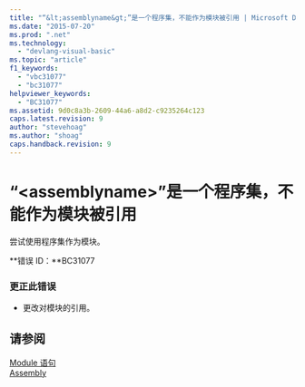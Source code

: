 ```yaml
---
title: "“&lt;assemblyname&gt;”是一个程序集，不能作为模块被引用 | Microsoft Docs"
ms.date: "2015-07-20"
ms.prod: ".net"
ms.technology: 
  - "devlang-visual-basic"
ms.topic: "article"
f1_keywords: 
  - "vbc31077"
  - "bc31077"
helpviewer_keywords: 
  - "BC31077"
ms.assetid: 9d0c8a3b-2609-44a6-a8d2-c9235264c123
caps.latest.revision: 9
author: "stevehoag"
ms.author: "shoag"
caps.handback.revision: 9
---
```

# “&lt;assemblyname&gt;”是一个程序集，不能作为模块被引用
尝试使用程序集作为模块。  
  
 **错误 ID：**BC31077  
  
### 更正此错误  
  
-   更改对模块的引用。  
  
## 请参阅  
 [Module 语句](../../visual-basic/language-reference/statements/module-statement.md)   
 [Assembly](../../visual-basic/language-reference/modifiers/assembly.md)